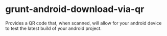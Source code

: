 # grunt-android-download-via-qr
Provides a QR code that, when scanned, will allow for your android device to test the latest build of your android project.
